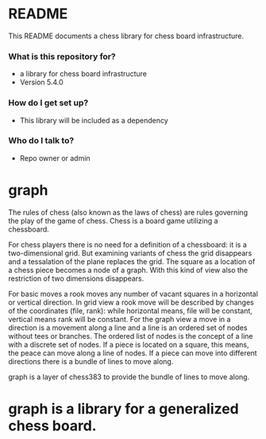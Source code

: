 # README #

This README documents a chess library for chess board infrastructure.

### What is this repository for? ###

* a library for chess board infrastructure
* Version 5.4.0

### How do I get set up? ###

* This library will be included as a dependency

### Who do I talk to? ###

* Repo owner or admin

# graph #

The rules of chess (also known as the laws of chess) are rules governing the play of the game of chess.
Chess is a board game utilizing a chessboard.

For chess players there is no need for a definition of a chessboard: it is a two-dimensional grid.
But examining variants of chess the grid disappears and a tessalation of the plane replaces the grid.
The square as a location of a chess piece becomes a node of a graph. With this kind of view also the
restriction of two dimensions disappears.

For basic moves a rook moves any number of vacant squares in a horizontal or vertical direction.
In grid view a rook move will be described by changes of the coordinates (file, rank): while horizontal
means, file will be constant, vertical means rank will be constant.
For the graph view a move in a direction is a movement along a line and a line is an ordered set of nodes
without tees or branches. The ordered list of nodes is the concept of a line with a discrete set of nodes.
If a piece is located on a square, this means, the peace can move along a line of nodes.
If a piece can move into different directions there is a bundle of lines to move along.

graph is a layer of chess383 to provide the bundle of lines to move along.

# graph is a library for a generalized chess board. #

